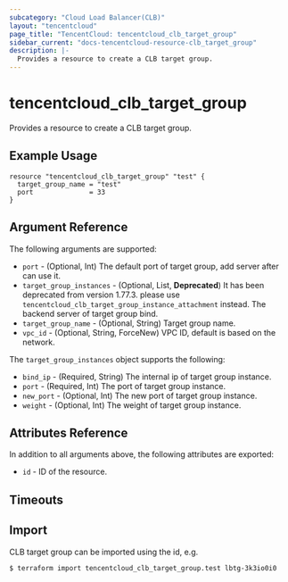 ```yaml
---
subcategory: "Cloud Load Balancer(CLB)"
layout: "tencentcloud"
page_title: "TencentCloud: tencentcloud_clb_target_group"
sidebar_current: "docs-tencentcloud-resource-clb_target_group"
description: |-
  Provides a resource to create a CLB target group.
---
```


# tencentcloud_clb_target_group

Provides a resource to create a CLB target group.

## Example Usage

```hcl
resource "tencentcloud_clb_target_group" "test" {
  target_group_name = "test"
  port              = 33
}
```

## Argument Reference

The following arguments are supported:

* `port` - (Optional, Int) The default port of target group, add server after can use it.
* `target_group_instances` - (Optional, List, **Deprecated**) It has been deprecated from version 1.77.3. please use `tencentcloud_clb_target_group_instance_attachment` instead. The backend server of target group bind.
* `target_group_name` - (Optional, String) Target group name.
* `vpc_id` - (Optional, String, ForceNew) VPC ID, default is based on the network.

The `target_group_instances` object supports the following:

* `bind_ip` - (Required, String) The internal ip of target group instance.
* `port` - (Required, Int) The port of target group instance.
* `new_port` - (Optional, Int) The new port of target group instance.
* `weight` - (Optional, Int) The weight of target group instance.

## Attributes Reference

In addition to all arguments above, the following attributes are exported:

* `id` - ID of the resource.



## Timeouts

<no value>


## Import

CLB target group can be imported using the id, e.g.

```
$ terraform import tencentcloud_clb_target_group.test lbtg-3k3io0i0
```

